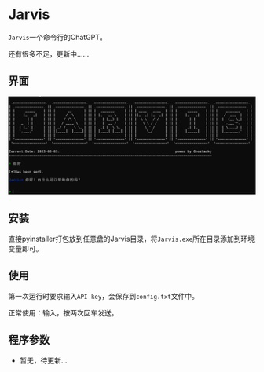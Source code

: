 # Jarvis

`Jarvis`一个命令行的ChatGPT。

还有很多不足，更新中......

## 界面

![image-20230303145003940](./README/image-20230303145003940.png)

## 安装

直接pyinstaller打包放到任意盘的Jarvis目录，将`Jarvis.exe`所在目录添加到环境变量即可。

## 使用

第一次运行时要求输入`API key`，会保存到`config.txt`文件中。

正常使用：输入，按两次回车发送。

## 程序参数

- 暂无，待更新...
